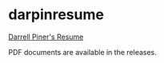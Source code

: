 # darpinresume

[Darrell Piner's Resume](./resume.md)

PDF documents are available in the releases.
